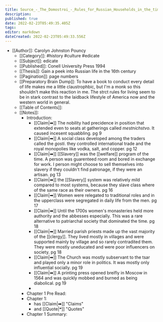 ```yaml
---
title: Source_-_The_Domostroi_-_Rules_for_Russian_Households_in_the_time_of_Ivan_the_Terrible
description: 
published: true
date: 2022-02-23T05:49:35.405Z
tags: 
editor: markdown
dateCreated: 2022-02-23T05:49:33.556Z
---
```


- [[Author]]: Carolyn Johnston Pouncy
	- [[Category]]: #history #culture #edicate
	- [[Subject]]: edicate
	- [[Published]]: Conell University Press 1994 
	- [[Thesis]]: Gain a peek into Russian life in the 16th century
	- [[Pagination]]: page numbers
	- [[Preparatory Brain Dump]]: To have a book to conduct every detail of life makes me a little claustrophbic, but I'm a monk so this shouldn't make this reaction in me. The strct rules for living seem to be in stark contrast to the laidback lifestyle of America now and the western world in general.
	- [[Table of Contents]]:
	- [[Notes]]:
		- Introduction:
			- [[Claim|➡]] The nobility had precidence in position that extended even to seats at gatherings called _mestnichstvo_. It caused incesent squabbling. pg 9
			- [[Claim|➡]] A social class developed among the traders called the _gosti_. they controlled international trade and the royal monopolies like vodka, salt, and copper. pg 12
			- [[Claim|➡]] [[Slavery]] was the [[welfare]] program of the time. A person was guarenteed room and bored in exchange for work. I person might choose to sell themselves into slavery if they couldn't find patronage, if they were an artisan. pg 13
			- [[Claim|➡]] the [[Slavery]] system was relatively mild compared to most systems, because they slave class where of the same race as their owners. pg 16
			- [[Claim|➡]] Women were relegated to traditional roles and in the upperclass were segregated in daily life from  the men. pg 17
			- [[Claim|➡]] Until the 1700s women's monasteries held more authority and the abbesses especially. This was a rare alternative to patriarchal society that dominated the time. pg 18
			- [[Claim|➡]] Married parish priests made up the vast majority of the [[clergy]]. They lived mostly in villages and were supported mainly by village and so rarely contradited them. They were mostly uneducated and were poor influencers on society. pg 18
			- [[Claim|➡]] The Church was mostly subservant to the tsar and played only a minor role in politics. It was mostly only influential socially. pg 19
			- [[Claim|➡]] A printing press opened breifly in Moscow in 1564 and was quickly mobbed and burned as being diabolical. pg 19
			- 
		- Chapter 1 Pre Read: 
		- Chapter 1:
			- has [[Claim|➡]] "Claims"
			- and [[Quote|❝]] "Quotes"
		- Chapter 1 Summary: